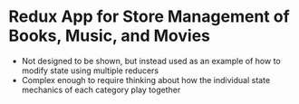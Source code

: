 # Redux App for Store Management of Books, Music, and Movies
- Not designed to be shown, but instead used as an example of how to modify state using multiple reducers
- Complex enough to require thinking about how the individual state mechanics of each category play together